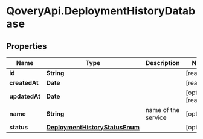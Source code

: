 # QoveryApi.DeploymentHistoryDatabase

## Properties

Name | Type | Description | Notes
------------ | ------------- | ------------- | -------------
**id** | **String** |  | [readonly] 
**createdAt** | **Date** |  | [readonly] 
**updatedAt** | **Date** |  | [optional] [readonly] 
**name** | **String** | name of the service | [optional] 
**status** | [**DeploymentHistoryStatusEnum**](DeploymentHistoryStatusEnum.md) |  | [optional] 


